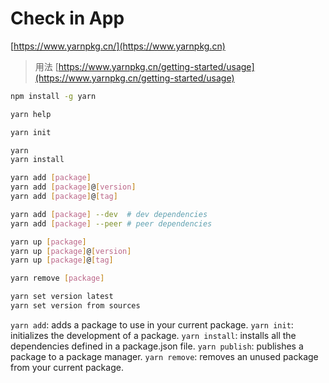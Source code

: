 # Check in App

[https://www.yarnpkg.cn/](https://www.yarnpkg.cn)

> 用法 [https://www.yarnpkg.cn/getting-started/usage](https://www.yarnpkg.cn/getting-started/usage)
```sh
npm install -g yarn

yarn help

yarn init

yarn
yarn install

yarn add [package]
yarn add [package]@[version]
yarn add [package]@[tag]

yarn add [package] --dev  # dev dependencies
yarn add [package] --peer # peer dependencies

yarn up [package]
yarn up [package]@[version]
yarn up [package]@[tag]

yarn remove [package]

yarn set version latest
yarn set version from sources
```

`yarn add`: adds a package to use in your current package.
`yarn init`: initializes the development of a package.
`yarn install`: installs all the dependencies defined in a package.json file.
`yarn publish`: publishes a package to a package manager.
`yarn remove`: removes an unused package from your current package.